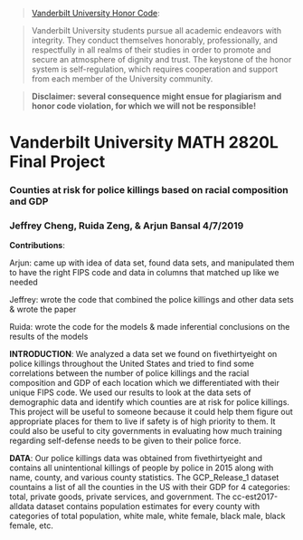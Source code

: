 >[Vanderbilt University Honor Code](https://www.vanderbilt.edu/student_handbook/the-honor-system/): 

>Vanderbilt University students pursue all academic endeavors with integrity. They conduct themselves honorably, professionally, and respectfully in all realms of their studies in order to promote and secure an atmosphere of dignity and trust. The keystone of the honor system is self-regulation, which requires cooperation and support from each member of the University community.

> **Disclaimer: several consequence might ensue for plagiarism and honor code violation, for which we will not be responsible!**

# Vanderbilt University MATH 2820L Final Project

### Counties at risk for police killings based on racial composition and GDP
### Jeffrey Cheng, Ruida Zeng, & Arjun Bansal 4/7/2019

**Contributions**: 

Arjun: came up with idea of data set, found data sets, and manipulated them to have the right FIPS code and data in columns that matched up like we needed 

Jeffrey: wrote the code that combined the police killings and other data sets & wrote the paper 

Ruida: wrote the code for the models & made inferential conclusions on the results of the models

**INTRODUCTION**: We analyzed a data set we found on fivethirtyeight on police killings throughout the United States and tried to find some correlations between the number of police killings and the racial composition and GDP of each location which we differentiated with their unique FIPS code. We used our results to look at the data sets of demographic data and identify which counties are at risk for police killings. This project will be useful to someone because it could help them figure out appropriate places for them to live if safety is of high priority to them. It could also be useful to city governments in evaluating how much training regarding self-defense needs to be given to their police force.

**DATA**: Our police killings data was obtained from fivethirtyeight and contains all unintentional killings of people by police in 2015 along with name, county, and various county statistics. The GCP_Release_1 dataset countains a list of all the counties in the US with their GDP for 4 categories: total, private goods, private services, and government. The cc-est2017-alldata dataset contains population estimates for every county with categories of total population, white male, white female, black male, black female, etc.
